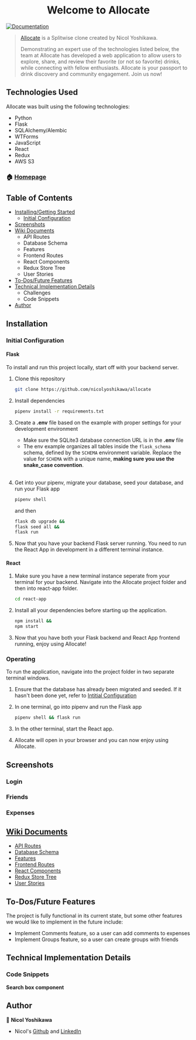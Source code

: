 
<h1 align="center">Welcome to Allocate </h1>
<p>
  <a href="https://github.com/nicolyoshikawa/allocate/wiki" target="_blank">
    <img alt="Documentation" src="https://img.shields.io/badge/documentation-yes-brightgreen.svg" />
  </a>
</p>

> [Allocate](https://allocate-py6y.onrender.com/) is a Splitwise clone created by Nicol Yoshikawa.
>
> Demonstrating an expert use of the technologies listed below, the team at Allocate has developed a web application to allow users to explore, share, and review their favorite (or not so favorite) drinks, while connecting with fellow enthusiasts. Allocate is your passport to drink discovery and community engagement. Join us now!

## Technologies Used

Allocate was built using the following technologies:

- Python
- Flask
- SQLAlchemy/Alembic
- WTForms
- JavaScript
- React
- Redux
- AWS S3

### 🏠 [Homepage](https://allocate-py6y.onrender.com/home)

## Table of Contents

 - [Installing/Getting Started](https://github.com/nicolyoshikawa/allocate#installation)
	 - [Initial Configuration](https://github.com/nicolyoshikawa/allocate#initial-configuration)
- [Screenshots](https://github.com/nicolyoshikawa/allocate#screenshots)
- [Wiki Documents](https://github.com/nicolyoshikawa/allocate#wiki-documents)
	- API Routes
 	- Database Schema
 	- Features
 	- Frontend Routes
 	- React Components
 	- Redux Store Tree
	- User Stories
- [To-Dos/Future Features](https://github.com/nicolyoshikawa/allocate#to-dosfuture-features)
- [Technical Implementation Details](https://github.com/nicolyoshikawa/allocate#technical-implementation-details)
	- Challenges
	- Code Snippets
- [Author](https://github.com/nicolyoshikawa/allocate#author)

## Installation

### Initial Configuration
#### Flask
To install and run this project locally, start off with your backend server.

1. Clone this repository
    ```bash
    git clone https://github.com/nicolyoshikawa/allocate
    ```

2. Install dependencies
    ```bash
    pipenv install -r requirements.txt
    ```

3. Create a **.env** file based on the example with proper settings for your
   development environment
    - Make sure the SQLite3 database connection URL is in the **.env** file
    - The env example organizes all tables inside the `flask_schema` schema, defined
        by the `SCHEMA` environment variable.  Replace the value for
        `SCHEMA` with a unique name, **making sure you use the snake_case
        convention**.
    <br></br>

4. Get into your pipenv, migrate your database, seed your database, and run your Flask app

   ```bash
   pipenv shell
   ```
   and then
   ```bash
   flask db upgrade &&
   flask seed all &&
   flask run
   ```

5. Now that you have your backend Flask server running. You need to run the React App in development in a different terminal instance.

#### React
1. Make sure you have a new terminal instance seperate from your terminal for your backend. Navigate into the Allocate project folder and then into react-app folder.
    ```bash
    cd react-app
    ```

2. Install all your dependencies before starting up the application.
    ```bash
    npm install &&
    npm start
    ```

3. Now that you have both your Flask backend and React App frontend running, enjoy using Allocate!

### Operating
To run the application, navigate into the project folder in two separate terminal windows.

1. Ensure that the database has already been migrated and seeded. If it hasn't been done yet, refer to [Intitial Configuration](https://github.com/nicolyoshikawa/allocate#initial-configuration)

2. In one terminal, go into pipenv and run the Flask app
    ```bash
    pipenv shell && flask run
    ```

3. In the other terminal, start the React app.

4. Allocate will open in your browser and you can now enjoy using Allocate. 

## Screenshots

### Login

### Friends

### Expenses


## [Wiki Documents](https://github.com/nicolyoshikawa/allocate/wiki)
- [API Routes](https://github.com/nicolyoshikawa/allocate/wiki/Backend-Routes)
- [Database Schema](https://github.com/nicolyoshikawa/allocate/wiki/Database-Schema)
- [Features](https://github.com/nicolyoshikawa/allocate/wiki/Feature-List)
- [Frontend Routes](https://github.com/nicolyoshikawa/allocate/wiki/Frontend-Routes)
- [React Components](https://github.com/nicolyoshikawa/allocate/wiki/React-Components)
- [Redux Store Tree](https://github.com/nicolyoshikawa/allocate/wiki/Redux-Store-Tree)
- [User Stories](https://github.com/nicolyoshikawa/allocate/wiki/User-Stories)


## To-Dos/Future Features

The project is fully functional in its current state, but some other features we would like to implement in the future include:
- Implement Comments feature, so a user can add comments to expenses
- Implement Groups feature, so a user can create groups with friends

## Technical Implementation Details

### Code Snippets

**Search box component**

## Author

👤 **Nicol Yoshikawa**
* Nicol's [Github](https://github.com/nicolyoshikawa) and [LinkedIn](https://www.linkedin.com/in/nicol-yoshikawa/)
